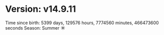 # Version: v14.9.11
Time since birth: 5399 days, 129576 hours, 7774560 minutes, 466473600 seconds
Season: Summer ☀️

